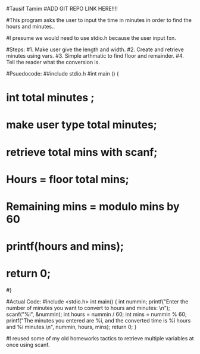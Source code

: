 #Tausif Tamim
#ADD GIT REPO LINK HERE!!!!

#This program asks the user to input the time in minutes in order to find the hours and minutes..

#I presume we would need to use stdio.h because the user input fxn.

#Steps:
#1. Make user give the length and width.
#2. Create and retrieve minutes using vars.
#3. Simple arthmatic to find floor and remainder.
#4. Tell the reader what the conversion is.

#Psuedocode:
##include stdio.h
#int main () {
#       int total minutes ;
#       make user type total minutes;
#       retrieve total mins with scanf;
#       Hours = floor total mins;
#	Remaining mins = modulo mins by 60
#       printf(hours and mins);
#       return 0;
#}

#Actual Code:
#include <stdio.h>
int main() {
        int nummin;
        printf("Enter the number of minutes you want to convert to hours and minutes: \n");
        scanf("%i", &nummin);
        int hours = nummin / 60;
        int mins = nummin % 60;
        printf("The minutes you entered are %i, and the converted time is %i hours and %i minutes.\n", nummin, hours, mins);
        return 0;
}

#I reused some of my old homeworks tactics to retrieve multiple variables at once using scanf.

